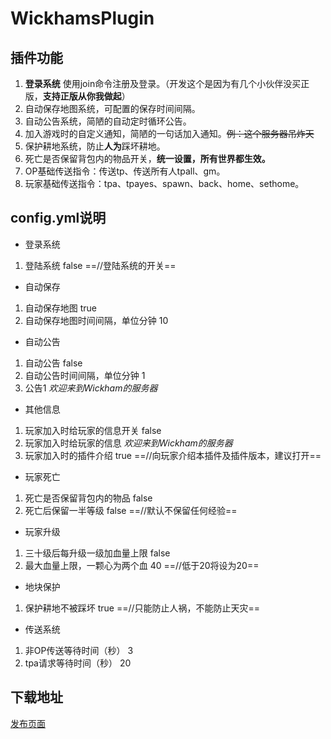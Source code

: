 # WickhamsPlugin
## 插件功能

 1. **登录系统** 使用join命令注册及登录。（开发这个是因为有几个小伙伴没买正版，**支持正版从你我做起**）
 2. 自动保存地图系统，可配置的保存时间间隔。
 3. 自动公告系统，简陋的自动定时循环公告。
 4. 加入游戏时的自定义通知，简陋的一句话加入通知。~~例：这个服务器吊炸天~~
 5. 保护耕地系统，防止**人为**踩坏耕地。
 6. 死亡是否保留背包内的物品开关，**统一设置，所有世界都生效。**
 7. OP基础传送指令：传送tp、传送所有人tpall、gm。
 8. 玩家基础传送指令：tpa、tpayes、spawn、back、home、sethome。

## config.yml说明

* 登录系统
1. 登陆系统 false ==//登陆系统的开关==
* 自动保存
1. 自动保存地图 true
2. 自动保存地图时间间隔，单位分钟 10
* 自动公告
1. 自动公告 false
2. 自动公告时间间隔，单位分钟 1
3. 公告1 _欢迎来到Wickham的服务器_
* 其他信息
1. 玩家加入时给玩家的信息开关 false
2. 玩家加入时给玩家的信息 _欢迎来到Wickham的服务器_
3. 玩家加入时的插件介绍 true ==//向玩家介绍本插件及插件版本，建议打开==
* 玩家死亡
1. 死亡是否保留背包内的物品 false
2. 死亡后保留一半等级 false ==//默认不保留任何经验==
* 玩家升级
1. 三十级后每升级一级加血量上限 false
2. 最大血量上限，一颗心为两个血 40	==//低于20将设为20==
* 地块保护
1. 保护耕地不被踩坏 true ==//只能防止人祸，不能防止天灾==
* 传送系统
1. 非OP传送等待时间（秒） 3
2. tpa请求等待时间（秒） 20


## 下载地址
 [发布页面](https://github.com/WickhamWei/WickhamsPlugin/releases)
